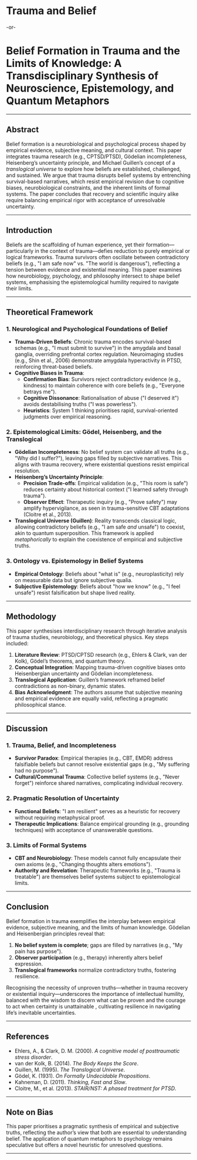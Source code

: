 <!-- QR Code -->
<div id="qrcode" style="position: absolute; left: 1em; top: 1em; width:8em; height:8em;"></div>
<script src="/js/qrcode.js"></script>
<script type="text/javascript">// generateQRCode
    window.addEventListener('DOMContentLoaded', () => {
        new QRCode(document.getElementById("qrcode"), document.location.href); }); 
    </script>

# **Trauma and Belief**  

-or-

# **Belief Formation in Trauma and the Limits of Knowledge: A Transdisciplinary Synthesis of Neuroscience, Epistemology, and Quantum Metaphors**  

---

## **Abstract**  

Belief formation is a neurobiological and psychological process shaped by empirical evidence, subjective meaning, and cultural context. This paper integrates trauma research (e.g., CPTSD/PTSD), Gödelian incompleteness, Heisenberg’s uncertainty principle, and Michael Guillen’s concept of a *translogical universe* to explore how beliefs are established, challenged, and sustained. We argue that trauma disrupts belief systems by entrenching survival-based narratives, which resist empirical revision due to cognitive biases, neurobiological constraints, and the inherent limits of formal systems. The paper concludes that recovery and scientific inquiry alike require balancing empirical rigor with acceptance of unresolvable uncertainty.  

---

## **Introduction**  
Beliefs are the scaffolding of human experience, yet their formation—particularly in the context of trauma—defies reduction to purely empirical or logical frameworks. Trauma survivors often oscillate between contradictory beliefs (e.g., "I am safe now" vs. "The world is dangerous"), reflecting a tension between evidence and existential meaning. This paper examines how neurobiology, psychology, and philosophy intersect to shape belief systems, emphasising the epistemological humility required to navigate their limits.  

---

## **Theoretical Framework**  

### **1. Neurological and Psychological Foundations of Belief**  
- **Trauma-Driven Beliefs**: Chronic trauma encodes survival-based schemas (e.g., "I must submit to survive") in the amygdala and basal ganglia, overriding prefrontal cortex regulation. Neuroimaging studies (e.g., Shin et al., 2006) demonstrate amygdala hyperactivity in PTSD, reinforcing threat-based beliefs.  
- **Cognitive Biases in Trauma**:  
  - **Confirmation Bias**: Survivors reject contradictory evidence (e.g., kindness) to maintain coherence with core beliefs (e.g., "Everyone betrays me").  
  - **Cognitive Dissonance**: Rationalisation of abuse ("I deserved it") avoids destabilising truths ("I was powerless").  
  - **Heuristics**: System 1 thinking prioritises rapid, survival-oriented judgments over empirical reasoning.  

### **2. Epistemological Limits: Gödel, Heisenberg, and the Translogical**  
- **Gödelian Incompleteness**: No belief system can validate all truths (e.g., "Why did I suffer?"), leaving gaps filled by subjective narratives. This aligns with trauma recovery, where existential questions resist empirical resolution.  
- **Heisenberg’s Uncertainty Principle**:  
  - **Precision Trade-offs**: Empirical validation (e.g., "This room is safe") reduces certainty about historical context ("I learned safety through trauma").  
  - **Observer Effect**: Therapeutic inquiry (e.g., "Prove safety") may amplify hypervigilance, as seen in trauma-sensitive CBT adaptations (Cloitre et al., 2013).  
- **Translogical Universe (Guillen)**: Reality transcends classical logic, allowing contradictory beliefs (e.g., "I am safe *and* unsafe") to coexist, akin to quantum superposition. This framework is applied *metaphorically* to explain the coexistence of empirical and subjective truths.  

### **3. Ontology vs. Epistemology in Belief Systems**  
- **Empirical Ontology**: Beliefs about "what is" (e.g., neuroplasticity) rely on measurable data but ignore subjective qualia.  
- **Subjective Epistemology**: Beliefs about "how we know" (e.g., "I feel unsafe") resist falsification but shape lived reality.  

---

## **Methodology**  
This paper synthesises interdisciplinary research through iterative analysis of trauma studies, neurobiology, and theoretical physics. Key steps included:  
1. **Literature Review**: PTSD/CPTSD research (e.g., Ehlers & Clark, van der Kolk), Gödel’s theorems, and quantum theory.  
2. **Conceptual Integration**: Mapping trauma-driven cognitive biases onto Heisenbergian uncertainty and Gödelian incompleteness.  
3. **Translogical Application**: Guillen’s framework reframed belief contradictions as non-binary, dynamic states.  
4. **Bias Acknowledgment**: The authors assume that subjective meaning and empirical evidence are equally valid, reflecting a pragmatic philosophical stance.  

---

## **Discussion**  

### **1. Trauma, Belief, and Incompleteness**  
- **Survivor Paradox**: Empirical therapies (e.g., CBT, EMDR) address falsifiable beliefs but cannot resolve existential gaps (e.g., "My suffering had no purpose").  
- **Cultural/Communal Trauma**: Collective belief systems (e.g., "Never forget") reinforce shared narratives, complicating individual recovery.  

### **2. Pragmatic Resolution of Uncertainty**  
- **Functional Beliefs**: "I am resilient" serves as a heuristic for recovery without requiring metaphysical proof.  
- **Therapeutic Implications**: Balance empirical grounding (e.g., grounding techniques) with acceptance of unanswerable questions.  

### **3. Limits of Formal Systems**  
- **CBT and Neurobiology**: These models cannot fully encapsulate their own axioms (e.g., "Changing thoughts alters emotions").  
- **Authority and Revelation**: Therapeutic frameworks (e.g., "Trauma is treatable") are themselves belief systems subject to epistemological limits.  

---

## **Conclusion**  
Belief formation in trauma exemplifies the interplay between empirical evidence, subjective meaning, and the limits of human knowledge. Gödelian and Heisenbergian principles reveal that:  
1. **No belief system is complete**; gaps are filled by narratives (e.g., "My pain has purpose").  
2. **Observer participation** (e.g., therapy) inherently alters belief expression.  
3. **Translogical frameworks** normalize contradictory truths, fostering resilience.  

Recognising the necessity of unproven truths—whether in trauma recovery or existential inquiry—underscores the importance of intellectual humility, balanced with the wisdom to discern what can be proven and the courage to act when certainty is unattainable , cultivating resilience in navigating life’s inevitable uncertainties.

---

## **References**  
- Ehlers, A., & Clark, D. M. (2000). *A cognitive model of posttraumatic stress disorder*.  
- van der Kolk, B. (2014). *The Body Keeps the Score*.  
- Guillen, M. (1995). *The Translogical Universe*.  
- Gödel, K. (1931). *On Formally Undecidable Propositions*.  
- Kahneman, D. (2011). *Thinking, Fast and Slow*.  
- Cloitre, M., et al. (2013). *STAIR/NST: A phased treatment for PTSD*.  

--- 

## **Note on Bias**  
This paper prioritises a pragmatic synthesis of empirical and subjective truths, reflecting the author’s view that both are essential to understanding belief. The application of quantum metaphors to psychology remains speculative but offers a novel heuristic for unresolved questions.  

---

